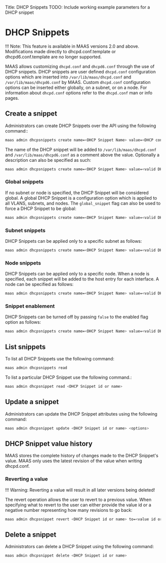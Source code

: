 Title: DHCP Snippets
TODO:  Include working example parameters for a DHCP snippet

# DHCP Snippets

!!! Note: This feature is available in MAAS versions 2.0 and above.
Modifications made directly to dhcpd.conf.template or dhcpd6.conf.template are
no longer supported.

MAAS allows customizing `dhcpd.conf` and `dhcpd6.conf` through the use of DHCP
snippets. DHCP snippets are user defined `dhcpd.conf` configuration options
which are inserted into `/var/lib/maas/dhcpd.conf` and
`/var/lib/maas/dhcpd6.conf` by MAAS. Custom `dhcpd.conf` configuration options
can be inserted either globally, on a subnet, or on a node. For information
about `dhcpd.conf` options refer to the `dhcpd.conf` man or info pages.

## Create a snippet

Administrators can create DHCP Snippets over the API using the following
command::

```bash
maas admin dhcpsnippets create name=<DHCP Snippet Name> value=<DHCP configuration options>
```

The name of the DHCP snippet will be added to `/var/lib/maas/dhcpd.conf` and
`/var/lib/maas/dhcpd6.conf` as a comment above the value. Optionally a
description can also be specified as such:

```bash
maas admin dhcpsnippets create name=<DHCP Snippet Name> value=<valid DHCP configuration options> description=<DHCP Snippet description>
```

### Global snippets

If no subnet or node is specified, the DHCP Snippet will be considered global.
A global DHCP Snippet is a configuration option which is applied to all VLANS,
subnets, and nodes. The `global_snippet` flag can also be used to force a DHCP
Snippet to be global:

```bash
maas admin dhcpsnippets create name=<DHCP Snippet Name> value=<valid DHCP configuration options> global_snippet=true
```

### Subnet snippets

DHCP Snippets can be applied only to a specific subnet as follows:

```bash
maas admin dhcpsnippets create name=<DHCP Snippet Name> value=<valid DHCP configuration options> subnet=<subnet id or cidr>
```

### Node snippets

DHCP Snippets can be applied only to a specific node. When a node is
specified, each snippet will be added to the host entry for each interface. A
node can be specified as follows:

```bash
maas admin dhcpsnippets create name=<DHCP Snippet Name> value=<valid DHCP configuration options> node=<system_id or hostname>
```

### Snippet enablement

DHCP Snippets can be turned off by passing `false` to the enabled flag option
as follows:

```bash
maas admin dhcpsnippets create name=<DHCP Snippet Name> value=<valid DHCP configuration options> enabled=false
```

## List snippets

To list all DHCP Snippets use the following command:

```bash
maas admin dhcpsnippets read
```

To list a particular DHCP Snippet use the following command.:

```bash
maas admin dhcpsnippet read <DHCP Snippet id or name>
```

## Update a snippet

Administrators can update the DHCP Snippet attributes using the following
command:

```bash
maas admin dhcpsnippet update <DHCP Snippet id or name> <options>
```

## DHCP Snippet value history

MAAS stores the complete history of changes made to the DHCP Snippet's value.
MAAS only uses the latest revision of the value when writing dhcpd.conf.

### Reverting a value

!!! Warning: Reverting a value will result in all later versions being deleted!

The revert operation allows the user to revert to a previous value. When
specifying what to revert to the user can either provide the value id or a
negative number representing how many revisions to go back:

```bash
maas admin dhcpsnippet revert <DHCP Snippet id or name> to=<value id or negative number>
```

## Delete a snippet

Administrators can delete a DHCP Snippet using the following command:

```bash
maas admin dhcpsnippet delete <DHCP Snippet id or name>
```

